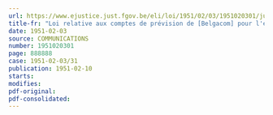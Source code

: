 ```yaml
---
url: https://www.ejustice.just.fgov.be/eli/loi/1951/02/03/1951020301/justel
title-fr: "Loi relative aux comptes de prévision de [Belgacom] pour l'exercice 1950 (modifié par L 1991-03-21/30, art. 55)"
date: 1951-02-03
source: COMMUNICATIONS
number: 1951020301
page: 888888
case: 1951-02-03/31
publication: 1951-02-10
starts:
modifies:
pdf-original:
pdf-consolidated:
---
```


